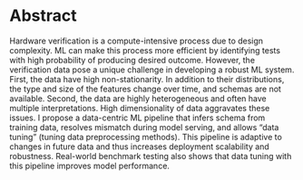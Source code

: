 # Abstract

Hardware verification is a compute-intensive process due to design complexity. ML can make this process more efficient by identifying tests with high probability of producing desired outcome. However, the verification data pose a unique challenge in developing a robust ML system. First, the data have high non-stationarity. In addition to their distributions, the type and size of the features change over time, and schemas are not available. Second, the data are highly heterogeneous and often have multiple interpretations. High dimensionality of data aggravates these issues. I propose a data-centric ML pipeline that infers schema from training data, resolves mismatch during model serving, and allows “data tuning” (tuning data preprocessing methods). This pipeline is adaptive to changes in future data and thus increases deployment scalability and robustness. Real-world benchmark testing also shows that data tuning with this pipeline improves model performance.
